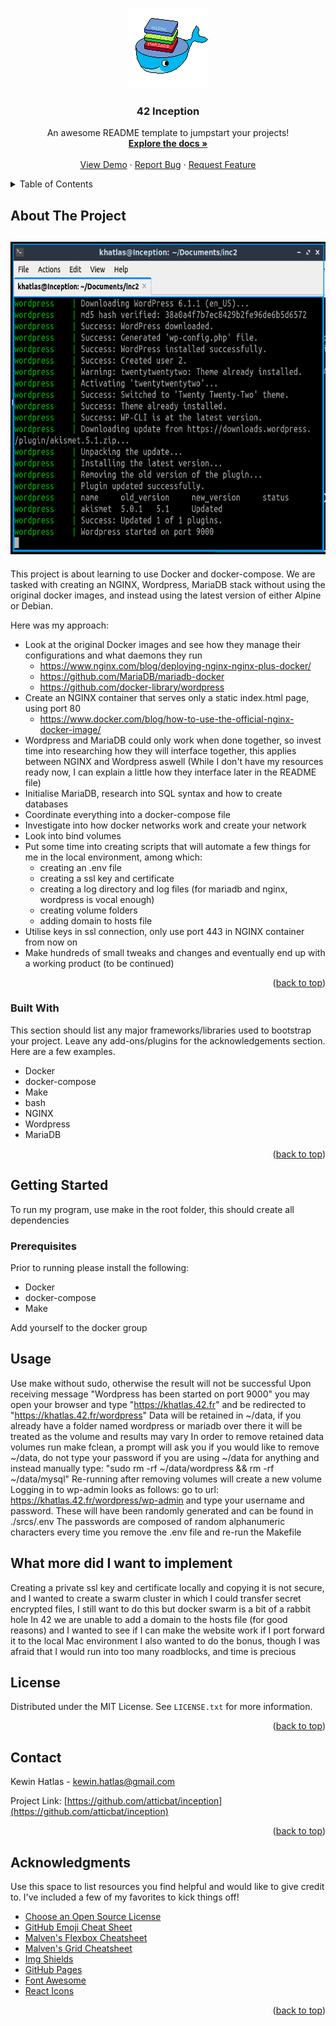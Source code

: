 <!-- Improved compatibility of back to top link: See: https://github.com/othneildrew/Best-README-Template/pull/73 -->
<a name="readme-top"></a>

<!-- PROJECT LOGO -->
<br />
<div align="center">
  <a href="https://github.com/atticbat/inception">
    <img src="logo.png" alt="Logo" width="128" height="128">
  </a>

  <h3 align="center">42 Inception</h3>

  <p align="center">
    An awesome README template to jumpstart your projects!
    <br />
    <a href="https://github.com/othneildrew/Best-README-Template"><strong>Explore the docs »</strong></a>
    <br />
    <br />
    <a href="https://github.com/othneildrew/Best-README-Template">View Demo</a>
    ·
    <a href="https://github.com/othneildrew/Best-README-Template/issues">Report Bug</a>
    ·
    <a href="https://github.com/othneildrew/Best-README-Template/issues">Request Feature</a>
  </p>
</div>



<!-- TABLE OF CONTENTS -->
<details>
  <summary>Table of Contents</summary>
  <ol>
    <li>
      <a href="#about-the-project">About The Project</a>
      <ul>
        <li><a href="#built-with">Built With</a></li>
      </ul>
    </li>
    <li>
      <a href="#getting-started">Getting Started</a>
      <ul>
        <li><a href="#prerequisites">Prerequisites</a></li>
      </ul>
    </li>
    <li><a href="#usage">Usage</a></li>
    <li><a href="#license">License</a></li>
    <li><a href="#contact">Contact</a></li>
    <li><a href="#acknowledgments">Acknowledgments</a></li>
  </ol>
</details>



<!-- ABOUT THE PROJECT -->
## About The Project
<h2>
  <a href="https://github.com/atticbat/inception">
    <img src="inception_scr.png" alt="Logo" width="700" height="500">
  </a>
</h2>
This project is about learning to use Docker and docker-compose.
We are tasked with creating an NGINX, Wordpress, MariaDB stack without using the original docker images, and instead using the latest version of either Alpine or Debian.

Here was my approach:
* Look at the original Docker images and see how they manage their configurations and what daemons they run
  * https://www.nginx.com/blog/deploying-nginx-nginx-plus-docker/
  * https://github.com/MariaDB/mariadb-docker
  * https://github.com/docker-library/wordpress
* Create an NGINX container that serves only a static index.html page, using port 80
  * https://www.docker.com/blog/how-to-use-the-official-nginx-docker-image/
* Wordpress and MariaDB could only work when done together, so invest time into researching how they will interface together, this applies between NGINX and Wordpress aswell (While I don't have my resources ready now, I can explain a little how they interface later in the README file)
* Initialise MariaDB, research into SQL syntax and how to create databases
* Coordinate everything into a docker-compose file
* Investigate into how docker networks work and create your network
* Look into bind volumes
* Put some time into creating scripts that will automate a few things for me in the local environment, among which:
  * creating an .env file
  * creating a ssl key and certificate
  * creating a log directory and log files (for mariadb and nginx, wordpress is vocal enough)
  * creating volume folders
  * adding domain to hosts file
* Utilise keys in ssl connection, only use port 443 in NGINX container from now on
* Make hundreds of small tweaks and changes and eventually end up with a working product (to be continued)

<p align="right">(<a href="#readme-top">back to top</a>)</p>

### Built With

This section should list any major frameworks/libraries used to bootstrap your project. Leave any add-ons/plugins for the acknowledgements section. Here are a few examples.

* Docker
* docker-compose
* Make
* bash
* NGINX
* Wordpress
* MariaDB

<p align="right">(<a href="#readme-top">back to top</a>)</p>

<!-- GETTING STARTED -->
## Getting Started

To run my program, use make in the root folder, this should create all dependencies

### Prerequisites

Prior to running please install the following:
* Docker
* docker-compose
* Make

Add yourself to the docker group

## Usage

Use make without sudo, otherwise the result will not be successful
Upon receiving message "Wordpress has been started on port 9000" you may open your browser and type "https://khatlas.42.fr" and be redirected to "https://khatlas.42.fr/wordpress"
Data will be retained in ~/data, if you already have a folder named wordpress or mariadb over there it will be treated as the volume and results may vary
In order to remove retained data volumes run make fclean, a prompt will ask you if you would like to remove ~/data, do not type your password if you are using ~/data for anything and instead manually type: "sudo rm -rf ~/data/wordpress && rm -rf ~/data/mysql"
Re-running after removing volumes will create a new volume
Logging in to wp-admin looks as follows: go to url: https://khatlas.42.fr/wordpress/wp-admin and type your username and password. These will have been randomly generated and can be found in ./srcs/.env The passwords are composed of random alphanumeric characters every time you remove the .env file and re-run the Makefile

## What more did I want to implement

Creating a private ssl key and certificate locally and copying it is not secure, and I wanted to create a swarm cluster in which I could transfer secret encrypted files, I still want to do this but docker swarm is a bit of a rabbit hole
In 42 we are unable to add a domain to the hosts file (for good reasons) and I wanted to see if I can make the website work if I port forward it to the local Mac environment
I also wanted to do the bonus, though I was afraid that I would run into too many roadblocks, and time is precious


<!-- LICENSE -->
## License

Distributed under the MIT License. See `LICENSE.txt` for more information.

<p align="right">(<a href="#readme-top">back to top</a>)</p>



<!-- CONTACT -->
## Contact

Kewin Hatlas  - kewin.hatlas@gmail.com

Project Link: [https://github.com/atticbat/inception](https://github.com/atticbat/inception)

<p align="right">(<a href="#readme-top">back to top</a>)</p>



<!-- ACKNOWLEDGMENTS -->
## Acknowledgments

Use this space to list resources you find helpful and would like to give credit to. I've included a few of my favorites to kick things off!

* [Choose an Open Source License](https://choosealicense.com)
* [GitHub Emoji Cheat Sheet](https://www.webpagefx.com/tools/emoji-cheat-sheet)
* [Malven's Flexbox Cheatsheet](https://flexbox.malven.co/)
* [Malven's Grid Cheatsheet](https://grid.malven.co/)
* [Img Shields](https://shields.io)
* [GitHub Pages](https://pages.github.com)
* [Font Awesome](https://fontawesome.com)
* [React Icons](https://react-icons.github.io/react-icons/search)

<p align="right">(<a href="#readme-top">back to top</a>)</p>



<!-- MARKDOWN LINKS & IMAGES -->
<!-- https://www.markdownguide.org/basic-syntax/#reference-style-links -->
[contributors-shield]: https://img.shields.io/github/contributors/othneildrew/Best-README-Template.svg?style=for-the-badge
[contributors-url]: https://github.com/othneildrew/Best-README-Template/graphs/contributors
[forks-shield]: https://img.shields.io/github/forks/othneildrew/Best-README-Template.svg?style=for-the-badge
[forks-url]: https://github.com/othneildrew/Best-README-Template/network/members
[stars-shield]: https://img.shields.io/github/stars/othneildrew/Best-README-Template.svg?style=for-the-badge
[stars-url]: https://github.com/othneildrew/Best-README-Template/stargazers
[issues-shield]: https://img.shields.io/github/issues/othneildrew/Best-README-Template.svg?style=for-the-badge
[issues-url]: https://github.com/othneildrew/Best-README-Template/issues
[license-shield]: https://img.shields.io/github/license/othneildrew/Best-README-Template.svg?style=for-the-badge
[license-url]: https://github.com/othneildrew/Best-README-Template/blob/master/LICENSE.txt
[linkedin-shield]: https://img.shields.io/badge/-LinkedIn-black.svg?style=for-the-badge&logo=linkedin&colorB=555
[linkedin-url]: https://linkedin.com/in/othneildrew
[product-screenshot]: images/screenshot.png
[Next.js]: https://img.shields.io/badge/next.js-000000?style=for-the-badge&logo=nextdotjs&logoColor=white
[Next-url]: https://nextjs.org/
[React.js]: https://img.shields.io/badge/React-20232A?style=for-the-badge&logo=react&logoColor=61DAFB
[React-url]: https://reactjs.org/
[Vue.js]: https://img.shields.io/badge/Vue.js-35495E?style=for-the-badge&logo=vuedotjs&logoColor=4FC08D
[Vue-url]: https://vuejs.org/
[Angular.io]: https://img.shields.io/badge/Angular-DD0031?style=for-the-badge&logo=angular&logoColor=white
[Angular-url]: https://angular.io/
[Svelte.dev]: https://img.shields.io/badge/Svelte-4A4A55?style=for-the-badge&logo=svelte&logoColor=FF3E00
[Svelte-url]: https://svelte.dev/
[Laravel.com]: https://img.shields.io/badge/Laravel-FF2D20?style=for-the-badge&logo=laravel&logoColor=white
[Laravel-url]: https://laravel.com
[Bootstrap.com]: https://img.shields.io/badge/Bootstrap-563D7C?style=for-the-badge&logo=bootstrap&logoColor=white
[Bootstrap-url]: https://getbootstrap.com
[JQuery.com]: https://img.shields.io/badge/jQuery-0769AD?style=for-the-badge&logo=jquery&logoColor=white
[JQuery-url]: https://jquery.com 
